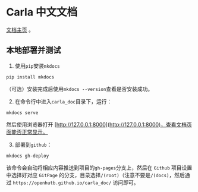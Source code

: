 # Carla 中文文档

[文档主页](https://openhutb.github.io/carla_doc/) 。

## 本地部署并测试
1. 使用`pip`安装`mkdocs`
```shell
pip install mkdocs
```
（可选）安装完成后使用`mkdocs --version`查看是否安装成功。

2. 在命令行中进入`carla_doc`目录下，运行：
```shell
mkdocs serve
```
然后使用浏览器打开 [http://127.0.0.1:8000](http://127.0.0.1:8000)，查看文档页面能否正常显示。

3. 部署到`github`：
```shell
mkdocs gh-deploy
```
该命令会自动将相应内容推送到项目的`gh-pages`分支上，然后在 `Github` 项目设置中选择好对应 `GitPage` 的分支，目录选择`/(root)`（注意不要是`/(docs)`，然后通过 `https://openhutb.github.io/carla_doc/` 访问即可。
